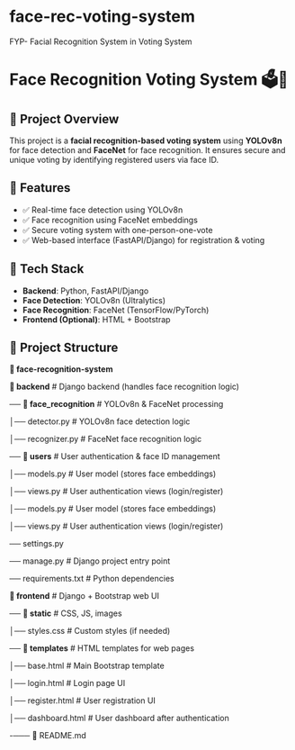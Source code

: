 # face-rec-voting-system
FYP- Facial Recognition System in Voting System

# Face Recognition Voting System 🗳️🤖

## 📌 Project Overview
This project is a **facial recognition-based voting system** using **YOLOv8n** for face detection and **FaceNet** for face recognition. It ensures secure and unique voting by identifying registered users via face ID.

## 🚀 Features
- ✅ Real-time face detection using YOLOv8n  
- ✅ Face recognition using FaceNet embeddings  
- ✅ Secure voting system with one-person-one-vote  
- ✅ Web-based interface (FastAPI/Django) for registration & voting  

## 🔧 Tech Stack
- **Backend**: Python, FastAPI/Django  
- **Face Detection**: YOLOv8n (Ultralytics)  
- **Face Recognition**: FaceNet (TensorFlow/PyTorch)   
- **Frontend (Optional)**: HTML + Bootstrap  

## 📂 Project Structure

**📁 face-recognition-system**

**📂 backend** # Django backend (handles face recognition logic)

── **📂 face_recognition** # YOLOv8n & FaceNet processing

   │── detector.py          # YOLOv8n face detection logic
   
   │── recognizer.py        # FaceNet face recognition logic
  
── **📂 users**   # User authentication & face ID management
   
   │── models.py  # User model (stores face embeddings)
   
   │── views.py   # User authentication views (login/register)
   
   │── models.py  # User model (stores face embeddings)
   
   │── views.py   # User authentication views (login/register)

── settings.py

── manage.py # Django project entry point

── requirements.txt # Python dependencies

**📂 frontend** # Django + Bootstrap web UI

── **📂 static**   # CSS, JS, images
   
   │── styles.css  # Custom styles (if needed)

── **📂 templates**     # HTML templates for web pages
   
   │── base.html        # Main Bootstrap template
   
   │── login.html       # Login page UI
   
   │── register.html    # User registration UI
   
   │── dashboard.html    # User dashboard after authentication

-─── 📝 README.md
